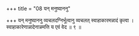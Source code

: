 +++
title = "08 यन् मनुष्याननु"

+++
यन् मनुष्याननु व्यचलदग्निर्भूत्वानु व्यचलत् स्वाहाकारमन्नादं कृत्वा ।  
स्वाहाकारेणान्नादेनान्नमत्ति य एवं वेद ॥ ९ ॥